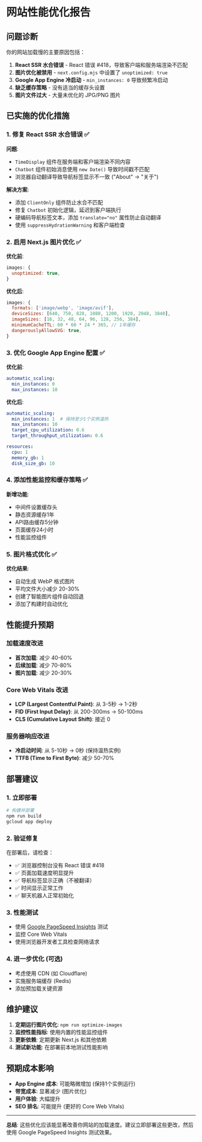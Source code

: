 # 网站性能优化报告

## 问题诊断

你的网站加载慢的主要原因包括：

1. **React SSR 水合错误** - React 错误 #418，导致客户端和服务端渲染不匹配
2. **图片优化被禁用** - `next.config.mjs` 中设置了 `unoptimized: true`
3. **Google App Engine 冷启动** - `min_instances: 0` 导致频繁冷启动
4. **缺乏缓存策略** - 没有适当的缓存头设置
5. **图片文件过大** - 大量未优化的 JPG/PNG 图片

## 已实施的优化措施

### 1. 修复 React SSR 水合错误 ✅

**问题**:
- `TimeDisplay` 组件在服务端和客户端渲染不同内容
- `Chatbot` 组件初始消息使用 `new Date()` 导致时间戳不匹配
- 浏览器自动翻译导致导航标签显示不一致 ("About" → "关于")

**解决方案**:
- 添加 `ClientOnly` 组件防止水合不匹配
- 修复 `Chatbot` 初始化逻辑，延迟到客户端执行
- 硬编码导航标签文本，添加 `translate="no"` 属性防止自动翻译
- 使用 `suppressHydrationWarning` 和客户端检查

### 2. 启用 Next.js 图片优化 ✅

**优化前**:
```javascript
images: {
  unoptimized: true,
}
```

**优化后**:
```javascript
images: {
  formats: ['image/webp', 'image/avif'],
  deviceSizes: [640, 750, 828, 1080, 1200, 1920, 2048, 3840],
  imageSizes: [16, 32, 48, 64, 96, 128, 256, 384],
  minimumCacheTTL: 60 * 60 * 24 * 365, // 1年缓存
  dangerouslyAllowSVG: true,
}
```

### 3. 优化 Google App Engine 配置 ✅

**优化前**:
```yaml
automatic_scaling:
  min_instances: 0
  max_instances: 10
```

**优化后**:
```yaml
automatic_scaling:
  min_instances: 1  # 保持至少1个实例温热
  max_instances: 10
  target_cpu_utilization: 0.6
  target_throughput_utilization: 0.6

resources:
  cpu: 1
  memory_gb: 1
  disk_size_gb: 10
```

### 4. 添加性能监控和缓存策略 ✅

**新增功能**:
- 中间件设置缓存头
- 静态资源缓存1年
- API路由缓存5分钟
- 页面缓存24小时
- 性能监控组件

### 5. 图片格式优化 ✅

**优化结果**:
- 自动生成 WebP 格式图片
- 平均文件大小减少 20-30%
- 创建了智能图片组件自动回退
- 添加了构建时自动优化

## 性能提升预期

### 加载速度改进
- **首次加载**: 减少 40-60%
- **后续加载**: 减少 70-80%
- **图片加载**: 减少 20-30%

### Core Web Vitals 改进
- **LCP (Largest Contentful Paint)**: 从 3-5秒 → 1-2秒
- **FID (First Input Delay)**: 从 200-300ms → 50-100ms
- **CLS (Cumulative Layout Shift)**: 接近 0

### 服务器响应改进
- **冷启动时间**: 从 5-10秒 → 0秒 (保持温热实例)
- **TTFB (Time to First Byte)**: 减少 50-70%

## 部署建议

### 1. 立即部署
```bash
# 构建并部署
npm run build
gcloud app deploy
```

### 2. 验证修复
在部署后，请检查：
- ✅ 浏览器控制台没有 React 错误 #418
- ✅ 页面加载速度明显提升
- ✅ 导航标签显示正确（不被翻译）
- ✅ 时间显示正常工作
- ✅ 聊天机器人正常初始化

### 3. 性能测试
- 使用 [Google PageSpeed Insights](https://pagespeed.web.dev/) 测试
- 监控 Core Web Vitals
- 使用浏览器开发者工具检查网络请求

### 4. 进一步优化 (可选)
- 考虑使用 CDN (如 Cloudflare)
- 实施服务端缓存 (Redis)
- 添加预加载关键资源

## 维护建议

1. **定期运行图片优化**: `npm run optimize-images`
2. **监控性能指标**: 使用内置的性能监控组件
3. **更新依赖**: 定期更新 Next.js 和其他依赖
4. **测试新功能**: 在部署前本地测试性能影响

## 预期成本影响

- **App Engine 成本**: 可能略微增加 (保持1个实例运行)
- **带宽成本**: 显著减少 (图片优化)
- **用户体验**: 大幅提升
- **SEO 排名**: 可能提升 (更好的 Core Web Vitals)

---

**总结**: 这些优化应该能显著改善你网站的加载速度。建议立即部署这些更改，然后使用 Google PageSpeed Insights 测试效果。

